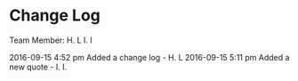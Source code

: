 Change Log
=============
Team Member: 
H. L
I. I

2016-09-15 4:52 pm Added a change log - H. L
2016-09-15 5:11 pm Added a new quote - I. I.
